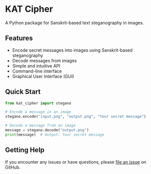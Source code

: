 # KAT Cipher

A Python package for Sanskrit-based text steganography in images.

## Features

- Encode secret messages into images using Sanskrit-based steganography
- Decode messages from images
- Simple and intuitive API
- Command-line interface
- Graphical User Interface (GUI)

## Quick Start

```python
from kat_cipher import stegano

# Encode a message in an image
stegano.encode("input.png", "output.png", "Your secret message")

# Decode a message from an image
message = stegano.decode("output.png")
print(message)  # Output: Your secret message
```

## Getting Help

If you encounter any issues or have questions, please [file an issue](https://github.com/uumair327/kat_cipher/issues) on GitHub.
